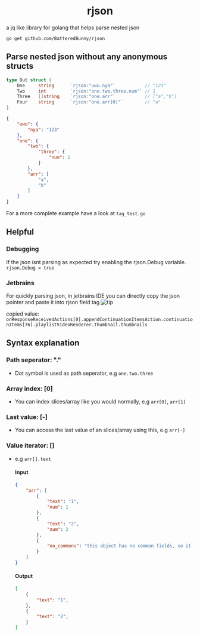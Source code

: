 <h1 align="center">rjson</h1>

a jq like library for golang that helps parse nested json

```
go get github.com/BatteredBunny/rjson
```

## Parse nested json without any anonymous structs
```go
type Out struct {
	One     string      `rjson:"uwu.nya"`           // "123"
	Two     int         `rjson:"one.two.three.num"` // 1
	Three   []string    `rjson:"one.arr"`           // ["a","b"]
    Four    string      `rjson:"one.arr[0]"`        // "a"
}
```

```json
{
    "uwu": {
        "nya": "123"
    },
    "one": {
        "two": {
            "three": {
                "num": 1
            }
        },
        "arr": [
            "a",
            "b"
        ]
    }
}
```

For a more complete example have a look at `tag_test.go`

## Helpful

### Debugging
If the json isnt parsing as expected try enabling the rjson.Debug variable.
```rjson.Debug = true```

### Jetbrains
For quickly parsing json, in jetbrains IDE you can directly copy the json pointer and paste it into rjson field tag
![tip](jetbrains-copy.png)

copied value: ``onResponseReceivedActions[0].appendContinuationItemsAction.continuationItems[76].playlistVideoRenderer.thumbnail.thumbnails``


## Syntax explanation

### Path seperator: "."
- Dot symbol is used as path seperator, e.g `one.two.three`

### Array index: [0]
- You can index slices/array like you would normally, e.g `arr[0]`, `arr[1]`

### Last value: [-]
- You can access the last value of an slices/array using this, e.g `arr[-]`

### Value iterator: []

- e.g `arr[].text`

    #### Input
    ```json
	{
	    "arr": [
	        {
	            "text": "1",
	            "num": 1
	        },
	        {
	            "text": "2",
	            "num": 2
	        },
	        {
	            "no_commons": "this object has no common fields, so it wont be included"
	        }
	    ]
	}
    ```

    #### Output
    ```json
    [
        {
            "text": "1",
        },
        {
            "text": "2",
        }
    ]
    ```
